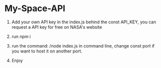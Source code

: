 # My-Space-API

1. Add your own API key in the index.js behind the const API_KEY, you can request a API key for free on NASA's website

2. run npm i

3. run the command: /node index.js in command line, change const port if you want to host it on another port.

4. Enjoy